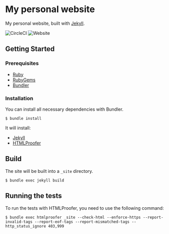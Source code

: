 # My personal website

My personal website, built with [Jekyll](https://jekyllrb.com/).

![CircleCI](https://img.shields.io/circleci/build/github/valentinperignon/valentin-perignon.fr/main)
![Website](https://img.shields.io/website?up_message=online&url=https%3A%2F%2Fwww.valentin-perignon.fr)

## Getting Started
### Prerequisites

 - [Ruby](https://www.ruby-lang.org/en/)
 - [RubyGems](https://rubygems.org/)
 - [Bundler](https://bundler.io/)

### Installation

You can install all necessary dependencies with Bundler.
```
$ bundle install
```
It will install:
 - [Jekyll](https://jekyllrb.com/)
 - [HTMLProofer](https://github.com/gjtorikian/html-proofer)

## Build

The site will be built into a `_site` directory.
```
$ bundle exec jekyll build
```

## Running the tests
To run the tests with HTMLProofer, you need to use the following command:
```
$ bundle exec htmlproofer _site --check-html --enforce-https --report-invalid-tags --report-eof-tags --report-mismatched-tags --http_status_ignore 403,999
```
